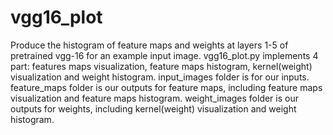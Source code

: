 # vgg16_plot
Produce the histogram of feature maps and weights at layers 1-5 of pretrained vgg-16 for an example input image.
vgg16_plot.py implements 4 part: features maps visualization, feature maps histogram, kernel(weight) visualization and weight histogram.
input_images folder is for our inputs.
feature_maps folder is our outputs for feature maps, including feature maps visualization and feature maps histogram.
weight_images folder is our outputs for weights, including kernel(weight) visualization and weight histogram.

